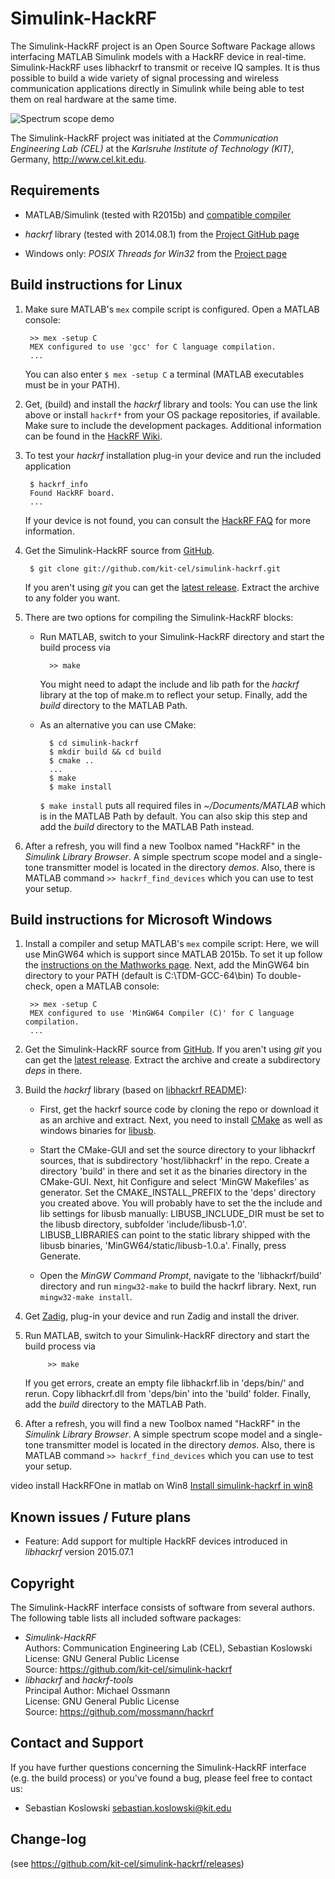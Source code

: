 Simulink-HackRF
================

The Simulink-HackRF project is an Open Source Software Package allows interfacing MATLAB Simulink models with a HackRF device in real-time. Simulink-HackRF uses libhackrf to transmit or receive IQ samples. It is thus possible to build a wide variety of signal processing and wireless communication applications directly in Simulink while being able to test them on real hardware at the same time.

![Spectrum scope demo](demos/hackrf_spectrum_scope_demo.png)

The Simulink-HackRF project was initiated at the *Communication Engineering Lab (CEL)* at the *Karlsruhe Institute of Technology (KIT)*, Germany, <http://www.cel.kit.edu>.

Requirements
------------

- MATLAB/Simulink (tested with R2015b) and [compatible compiler](http://www.mathworks.de/support/compilers)

- *hackrf* library (tested with 2014.08.1) from the [Project GitHub page](https://github.com/mossmann/hackrf/releases "hackrf github releases page")

- Windows only: *POSIX Threads for Win32* from the [Project page](http://sourceware.org/pthreads-win32/)

Build instructions for Linux
----------------------------

1. Make sure MATLAB's ```mex``` compile script is configured. Open a MATLAB console:

		>> mex -setup C
		MEX configured to use 'gcc' for C language compilation.
		...

	You can also enter ```$ mex -setup C``` a terminal (MATLAB executables must be in your PATH). 

2. Get, (build) and install the *hackrf* library and tools: You can use the link above or install ```hackrf*``` from your OS package repositories, if available. Make sure to include the development packages. Additional information can be found in the [HackRF Wiki](https://github.com/mossmann/hackrf/wiki).

3. To test your *hackrf* installation plug-in your device and run the included application

		$ hackrf_info
		Found HackRF board.
		...

    If your device is not found, you can consult the [HackRF FAQ](https://github.com/mossmann/hackrf/wiki/FAQ) for more information.

4. Get the Simulink-HackRF source from [GitHub](https://github.com/kit-cel/simulink-hackrf).

		$ git clone git://github.com/kit-cel/simulink-hackrf.git

	If you aren't using *git* you can get the [latest release](https://github.com/kit-cel/simulink-hackrf/releases/latest). Extract the archive to any folder you want.
		
5. There are two options for compiling the Simulink-HackRF blocks:

	- Run MATLAB, switch to your Simulink-HackRF directory and start the build process via

   			>> make

	    You might need to adapt the include and lib path for the *hackrf* library at the top of make.m to reflect your setup. Finally, add the *build* directory to the MATLAB Path.
		
	- As an alternative you can use CMake:
    	 
            $ cd simulink-hackrf
            $ mkdir build && cd build
            $ cmake ..
            ...
            $ make
            $ make install

        ```$ make install``` puts all required files in *~/Documents/MATLAB* which is in the MATLAB Path by default. You can also skip this step and add the *build* directory to the MATLAB Path instead.

6. After a refresh, you will find a new Toolbox named "HackRF" in the *Simulink Library Browser*. A simple spectrum scope model and a single-tone transmitter model is located in the directory *demos*. Also, there is MATLAB command ```>> hackrf_find_devices``` which you can use to test your setup.


Build instructions for Microsoft Windows
----------------------------------------

1. Install a compiler and setup MATLAB's ```mex``` compile script: Here, we will use MinGW64 which is support since MATLAB 2015b. To set it up follow the [instructions on the Mathworks page](http://de.mathworks.com/help/matlab/matlab_external/install-mingw-support-package.html). Next, add the MinGW64 bin directory to your PATH (default is C:\TDM-GCC-64\bin)
To double-check, open a MATLAB console:

		>> mex -setup C
		MEX configured to use 'MinGW64 Compiler (C)' for C language compilation.
		...

2. Get the Simulink-HackRF source from [GitHub](https://github.com/kit-cel/simulink-hackrf). If you aren't using *git* you can get the [latest release](https://github.com/kit-cel/simulink-hackrf/releases/latest). Extract the archive and create a subdirectory *deps* in there.

3. Build the *hackrf* library (based on [libhackrf README](http://github.com/mossmann/hackrf/tree/master/host/libhackrf)):

    - First, get the hackrf source code by cloning the repo or download it as an archive and extract. Next, you need to install [CMake](http://cmake.org/) as well as windows binaries for [libusb](http://libusb.info).

    - Start the CMake-GUI and set the source directory to your libhackrf sources, that is subdirectory 'host/libhackrf' in the repo. Create a directory 'build' in there and set it as the binaries directory in the CMake-GUI. Next, hit Configure and select 'MinGW Makefiles' as generator. Set the CMAKE_INSTALL_PREFIX to the 'deps' directory you created above. You will probably have to set the the include and lib settings for libusb manually: LIBUSB_INCLUDE_DIR must be set to the libusb directory, subfolder 'include/libusb-1.0'. LIBUSB_LIBRARIES can point to the static library shipped with the libusb binaries, 'MinGW64/static/libusb-1.0.a'. Finally, press Generate.

    - Open the *MinGW Command Prompt*, navigate to the 'libhackrf/build' directory and run ```mingw32-make``` to build the hackrf library. Next, run ```mingw32-make install```.

4. Get [Zadig](http://zadig.akeo.ie), plug-in your device and run Zadig and install the driver.

5. Run MATLAB, switch to your Simulink-HackRF directory and start the build process via

			>> make

	If you get errors, create an empty file libhackrf.lib in 'deps/bin/' and rerun. Copy libhackrf.dll from 'deps/bin' into the 'build' folder. Finally, add the *build* directory to the MATLAB Path.

6. After a refresh, you will find a new Toolbox named "HackRF" in the *Simulink Library Browser*. A simple spectrum scope model and a single-tone transmitter model is located in the directory *demos*. Also, there is MATLAB command ```>> hackrf_find_devices``` which you can use to test your setup.

video install HackRFOne in matlab on Win8
[Install simulink-hackrf in win8](https://www.youtube.com/watch?v=7dtikuo3BSw)

Known issues / Future plans
---------------------------

- Feature: Add support for multiple HackRF devices introduced in *libhackrf* version 2015.07.1  


Copyright
---------

The Simulink-HackRF interface consists of software from several authors. The following table lists all included software packages:

- *Simulink-HackRF*  
  Authors: Communication Engineering Lab (CEL), Sebastian Koslowski  
  License: GNU General Public License  
  Source:  https://github.com/kit-cel/simulink-hackrf
- *libhackrf* and *hackrf-tools*  
  Principal Author: Michael Ossmann  
  License: GNU General Public License  
  Source:  https://github.com/mossmann/hackrf

Contact and Support
-------------------

If you have further questions concerning the Simulink-HackRF interface (e.g. the build process) or you've found a bug, please feel free to contact us:

- Sebastian Koslowski <sebastian.koslowski@kit.edu>


Change-log
---------

(see https://github.com/kit-cel/simulink-hackrf/releases)
